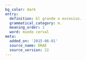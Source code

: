 ```yaml
---
bg_color: dark
entry:
  definition: El grande o excesivo.
  grammatical_category: m.
  meaning_order: 1
  word: miedo cerval
meta:
  added_on: '2015-06-01'
  source_name: DRAE
  source_version: 22
---
```

